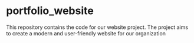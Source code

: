 # portfolio_website
This repository contains the code for our website project. The project aims to create a modern and user-friendly website for our organization
